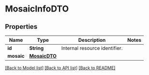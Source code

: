 # MosaicInfoDTO

## Properties
Name | Type | Description | Notes
------------ | ------------- | ------------- | -------------
**id** | **String** | Internal resource identifier. | 
**mosaic** | [**MosaicDTO**](MosaicDTO.md) |  | 

[[Back to Model list]](../README.md#documentation-for-models) [[Back to API list]](../README.md#documentation-for-api-endpoints) [[Back to README]](../README.md)


